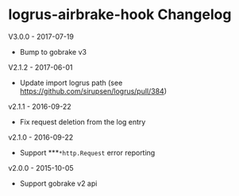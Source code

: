 # logrus-airbrake-hook Changelog

V3.0.0 - 2017-07-19

* Bump to gobrake v3

V2.1.2 - 2017-06-01

* Update import logrus path (see https://github.com/sirupsen/logrus/pull/384)

v2.1.1 - 2016-09-22

* Fix request deletion from the log entry

v2.1.0 - 2016-09-22

* Support ***`*http.Request` error reporting

v2.0.0 - 2015-10-05

* Support gobrake v2 api

